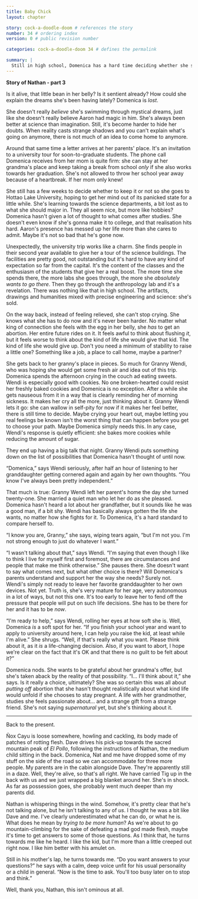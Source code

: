 ```yaml
---
title: Baby Chick
layout: chapter

story: cock-a-doodle-doom # references the story
number: 34 # ordering index
version: 0 # public revision number

categories: cock-a-doodle-doom 34 # defines the permalink

summary: |
  Still in high school, Domenica has a hard time deciding whether she should abort or not. Maybe the fact that the little life she's carrying is sending her dreams has something to do with it.
---
```

**Story of Nathan - part 3**

Is it alive, that little bean in her belly? Is it sentient already? How could she explain the dreams she's been having lately? Domenica is *lost*.

She doesn't really *believe* she's swimming through mystical dreams, just like she doesn't really believe Aaron had magic in him. She's always been better at science than imagination. Still, it's become harder to hide her doubts. When reality casts strange shadows and you can't explain what's going on anymore, there is not much of an idea to come home to anymore.

Around that same time a letter arrives at her parents' place. It's an invitation to a university tour for soon-to-graduate students. The phone call Domenica receives from her mom is quite firm: she can stay at her grandma's place and keep taking a break from school *only* if she also works towards her graduation. She's not allowed to throw her school year away because of a heartbreak. If her mom only knew!

She still has a few weeks to decide whether to keep it or not so she goes to Hottao Lake University, hoping to get her mind out of its panicked state for a little while. She's learning towards the science departments, a bit lost as to what she should major in. They all seem nice, but more like hobbies? Domenica hasn't given a lot of thought to what comes after studies. She doesn't even know if she's gonna make it to college, and that realisation hits hard. Aaron's presence has messed up her life more than she cares to admit. Maybe it's not so bad that he's gone now.

Unexpectedly, the university trip works like a charm. She finds people in their second year available to give her a tour of the science buildings. The facilities are pretty good, not outstanding but it's hard to have any kind of expectation so far from the capital. It's the content of the classes and the enthusiasm of the students that give her a real boost. The more time she spends there, the more labs she goes through, the more she *absolutely wants to go there*. Then they go through the anthropology lab and it's a revelation. There was nothing like that in high school. The artifacts, drawings and humanities mixed with precise engineering and science: she's sold.

On the way back, instead of feeling relieved, she can't stop crying. She knows what she has to do now and it's never been harder. No matter what king of connection she feels with the egg in her belly, she *has* to get an abortion. Her entire future rides on it. It feels awful to think about flushing *it*, but it feels worse to think about the kind of life she would give that kid. The kind of life she would give up. Don't you need a minimum of stability to raise a little one? Something like a job, a place to call home, maybe a partner?

She gets back to her granny's place in pieces. So much for Granny Wendi, who was hoping she would get some fresh air and idea out of this trip. Domenica spends the afternoon crying in the couch ad eating sweets. Wendi is especially good with cookies. No one broken-hearted could resist her freshly baked cookies and Domenica is no exception. After a while she gets nauseous from it in a way that is clearly reminding her of morning sickness. It makes her cry all the more, just thinking about it. Granny Wendi lets it go: she can wallow in self-pity for now if it makes her feel better, there is still time to decide. Maybe crying your heart out, maybe letting you real feelings be known isn't the worst thing that can happen before you get to choose your path. Maybe Domenica simply needs this. In any case, Wendi's response is quietly efficient: she bakes more cookies while reducing the amount of sugar.

They end up having a big talk that night. Granny Wendi puts something down on the list of possibilities that Domenica hasn't thought of until now.

“Domenica,” says Wendi seriously, after half an hour of listening to her granddaughter getting cornered again and again by her own thoughts. “You know I've always been pretty independent.”

That much is true: Granny Wendi left her parent's home the day she turned twenty-one. She married a quiet man who let her do as she pleased. Domenica hasn't heard a lot about her grandfather, but it sounds like he was a good man, if a bit shy. Wendi has basically always gotten the life she wants, no matter how she fights for it. To Domenica, it's a hard standard to compare herself to.

“I know you are, Granny,” she says, wiping tears again, “but I'm not you. I'm not strong enough to just do whatever I want.”

“I wasn't talking about that,” says Wendi. “I'm saying that even though I like to think I live for myself first and foremost, there are circumstances and people that make me think otherwise.” She pauses there. She doesn't want to say what comes next, but what other choice is there? Will Domenica's parents understand and support her the way she needs? Surely not. Wendi's simply not ready to leave her favorite granddaughter to her own devices. Not yet. Truth is, she's very mature for her age, very autonomous in a lot of ways, but not this one. It's too early to leave her to fend off the pressure that people will put on such life decisions. She has to be there for her and it has to be *now*.

“I'm ready to help,” says Wendi, rolling her eyes at how soft she is. Well, Domenica *is* a soft spot for her. “If you finish your school year and want to apply to university around here, I can help you raise the kid, at least while I'm alive.” She shrugs. “Well, if that's really what you want. Please think about it, as it *is* a life-changing decision. Also, if you want to abort, I hope we're clear on the fact that it's OK and that there is no guilt to be felt about it?”

Domenica nods. She wants to be grateful about her grandma's offer, but she's taken aback by the reality of that possibility. “I… I'll think about it,” she says. Is it really a choice, ultimately? She was so certain this was all about *putting off* abortion that she hasn't thought realistically about what kind life would unfold if she chooses to stay pregnant. A life with her grandmother, studies she feels passionate about… and a strange gift from a strange friend. She's not saying *supernatural* yet, but she's thinking about it.

***

Back to the present.

Ñox Cayu is loose somewhere, howling and cackling, its body made of patches of rotting flesh. Dave drives his pick-up towards the sacred mountain peak of *El Pollo*, following the instructions of Nathan, the medium child sitting in the back. Domenica, Nat and me have dropped some of my stuff on the side of the road so we can accommodate for three more people. My parents are in the cabin alongside Dave. They're apparently still in a daze. Well, they're alive, so that's all right. We have carried Tig up in the back with us and we just wrapped a big blanket around her. She's in shock. As far as possession goes, she probably went much deeper than my parents did.

Nathan is whispering things in the wind. Somehow, it's pretty clear that he's not talking alone, but he isn't talking to any of *us*. I thought he was a bit like Dave and me. I've clearly underestimated what he can do, or what he is. What does he mean by *trying to be more human*? As we're about to go mountain-climbing for the sake of defeating a mad god made flesh, maybe it's time to get answers to some of those questions. As I think that, he turns towards me like he heard. I like the kid, but I'm more than a little creeped out right now. I like him better with his amulet on.

Still in his mother's lap, he turns towards me. “Do you want answers to your questions?” he says with a calm, deep voice unfit for his usual personality or a child in general. “Now is the time to ask. You'll too busy later on to stop and think.”

Well, thank you, Nathan, this isn't ominous at all.
